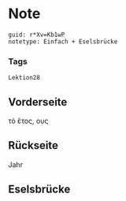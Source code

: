 # Note
```
guid: r*Xv=Kb1wP
notetype: Einfach + Eselsbrücke
```

### Tags
```
Lektion28
```

## Vorderseite
τὸ ἔτος, ους

## Rückseite
Jahr

## Eselsbrücke

